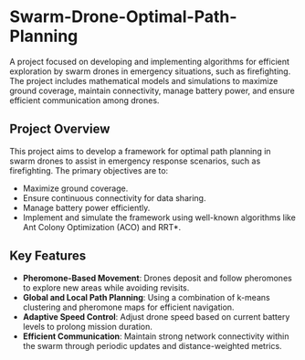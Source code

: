 # Swarm-Drone-Optimal-Path-Planning
A project focused on developing and implementing algorithms for efficient exploration by swarm drones in emergency situations, such as firefighting. The project includes mathematical models and simulations to maximize ground coverage, maintain connectivity, manage battery power, and ensure efficient communication among drones.

## Project Overview

This project aims to develop a framework for optimal path planning in swarm drones to assist in emergency response scenarios, such as firefighting. The primary objectives are to:

- Maximize ground coverage.
- Ensure continuous connectivity for data sharing.
- Manage battery power efficiently.
- Implement and simulate the framework using well-known algorithms like Ant Colony Optimization (ACO) and RRT*.

## Key Features

- **Pheromone-Based Movement**: Drones deposit and follow pheromones to explore new areas while avoiding revisits.
- **Global and Local Path Planning**: Using a combination of k-means clustering and pheromone maps for efficient navigation.
- **Adaptive Speed Control**: Adjust drone speed based on current battery levels to prolong mission duration.
- **Efficient Communication**: Maintain strong network connectivity within the swarm through periodic updates and distance-weighted metrics.
